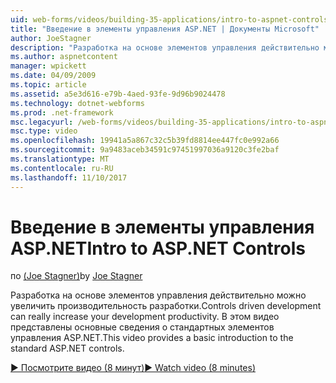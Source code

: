 ```yaml
---
uid: web-forms/videos/building-35-applications/intro-to-aspnet-controls
title: "Введение в элементы управления ASP.NET | Документы Microsoft"
author: JoeStagner
description: "Разработка на основе элементов управления действительно можно увеличить производительность разработки. В этом видео представлены основные сведения о стандартных элементов управления ASP.NET."
ms.author: aspnetcontent
manager: wpickett
ms.date: 04/09/2009
ms.topic: article
ms.assetid: a5e3d616-e79b-4aed-93fe-9d96b9024478
ms.technology: dotnet-webforms
ms.prod: .net-framework
msc.legacyurl: /web-forms/videos/building-35-applications/intro-to-aspnet-controls
msc.type: video
ms.openlocfilehash: 19941a5a867c32c5b39fd8814ee447fc0e992a66
ms.sourcegitcommit: 9a9483aceb34591c97451997036a9120c3fe2baf
ms.translationtype: MT
ms.contentlocale: ru-RU
ms.lasthandoff: 11/10/2017
---
```

<a name="intro-to-aspnet-controls"></a><span data-ttu-id="a4a58-104">Введение в элементы управления ASP.NET</span><span class="sxs-lookup"><span data-stu-id="a4a58-104">Intro to ASP.NET Controls</span></span>
====================
<span data-ttu-id="a4a58-105">по [(Joe Stagner)](https://github.com/JoeStagner)</span><span class="sxs-lookup"><span data-stu-id="a4a58-105">by [Joe Stagner](https://github.com/JoeStagner)</span></span>

<span data-ttu-id="a4a58-106">Разработка на основе элементов управления действительно можно увеличить производительность разработки.</span><span class="sxs-lookup"><span data-stu-id="a4a58-106">Controls driven development can really increase your development productivity.</span></span> <span data-ttu-id="a4a58-107">В этом видео представлены основные сведения о стандартных элементов управления ASP.NET.</span><span class="sxs-lookup"><span data-stu-id="a4a58-107">This video provides a basic introduction to the standard ASP.NET controls.</span></span>

[<span data-ttu-id="a4a58-108">&#9654; Посмотрите видео (8 минут)</span><span class="sxs-lookup"><span data-stu-id="a4a58-108">&#9654; Watch video (8 minutes)</span></span>](https://channel9.msdn.com/Blogs/ASP-NET-Site-Videos/intro-to-aspnet-controls)
